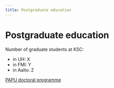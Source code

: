 ```yaml
---
title: Postgraduate education
---
```


# Postgraduate education

Number of graduate students at KSC:

- in UH: X
- in FMI: Y
- in Aalto: Z

[PAPU doctoral programme](http://blogs.helsinki.fi/papu-dp/)

